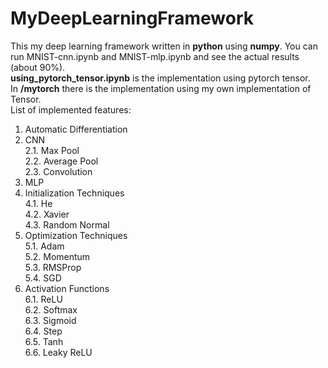 # MyDeepLearningFramework
This my deep learning framework written in **python** using **numpy**. You can run MNIST-cnn.ipynb and MNIST-mlp.ipynb and see the actual results (about 90%).\
**using_pytorch_tensor.ipynb** is the implementation using pytorch tensor.\
In **/mytorch** there is the implementation using my own implementation of Tensor.\
List of implemented features:  
  1. Automatic Differentiation  
  2. CNN  
     2.1. Max Pool  
     2.2. Average Pool  
     2.3. Convolution  
  3. MLP  
  4. Initialization Techniques  
     4.1. He  
     4.2. Xavier  
     4.3. Random Normal  
  5. Optimization Techniques  
     5.1. Adam  
     5.2. Momentum  
     5.3. RMSProp  
     5.4. SGD  
  6. Activation Functions  
     6.1. ReLU  
     6.2. Softmax  
     6.3. Sigmoid  
     6.4. Step  
     6.5. Tanh  
     6.6. Leaky ReLU  
  

